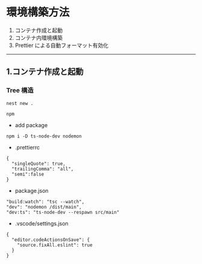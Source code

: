 # 環境構築方法

1. コンテナ作成と起動
2. コンテナ内環境構築
3. Prettier による自動フォーマット有効化

---

## 1.コンテナ作成と起動

### Tree 構造

```
nest new .
```

```
npm
```

- add package

```
npm i -D ts-node-dev nodemon
```

- .prettierrc

```
{
  "singleQuote": true,
  "trailingComma": "all",
  "semi":false
}
```

- package.json

```
"build:watch": "tsc --watch",
"dev": "nodemon /dist/main",
"dev:ts": "ts-node-dev --respawn src/main"
```

- .vscode/settings.json

```
{
  "editor.codeActionsOnSave": {
    "source.fixAll.eslint": true
  }
}
```